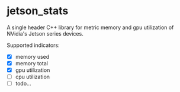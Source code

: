 # jetson_stats

A single header C++ library for metric memory and gpu utilization of NVidia's Jetson series devices.

Supported indicators:

- [x] memory used
- [x] memory total
- [x] gpu utilization
- [ ] cpu utilization
- [ ] todo...
